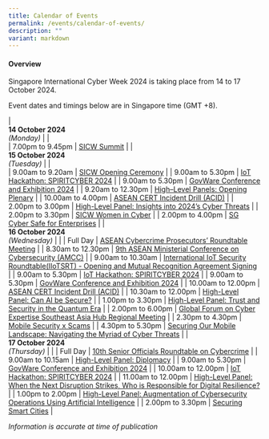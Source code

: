 ```yaml
---
title: Calendar of Events
permalink: /events/calendar-of-events/
description: ""
variant: markdown
---
```

#### **Overview**

Singapore International Cyber Week 2024 is taking place from 14 to 17 October 2024.

Event dates and timings below are in Singapore time (GMT +8). 

| <br> **14 October 2024** <br>*(Monday)* |                                                                                                |                            
| 7.00pm to 9.45pm           | [SICW Summit](/events/14-oct/sicw-summit/)                               |
| <br> **15 October 2024** <br>*(Tuesday)* |                                                                                                |                            
| 9.00am to 9.20am           | [SICW Opening Ceremony](/events/15-oct/sicw-opening-ceremony/)                               |
| 9.00am to 5.30pm           | [IoT Hackathon: SPIRITCYBER 2024](/events/15-oct/iot-hackathon-spiritcyber-2024/)                               |
| 9.00am to 5.30pm           | [GovWare Conference and Exhibition 2024](/events/15-oct/govware-conference-and-exhibition-2024/)                               |
| 9.20am to 12.30pm           | [High–Level Panels: Opening Plenary](/events/15-oct/sicw-high-level-panels-opening-plenary/)                               |
| 10.00am to 4.00pm           | [ASEAN CERT Incident Drill (ACID)](/events/15-oct/asean-cert-incident-drill-acid/)                               |
| 2.00pm to 3.00pm           | [High-Level Panel: Insights into 2024’s Cyber Threats](/events/15-oct/high-level-panel-insights-into-2024-s-cyber-threats/)                               |
| 2.00pm to 3.30pm           | [SICW Women in Cyber](/events/15-oct/sicw-women-in-cyber/)                               |
| 2.00pm to 4.00pm           | [SG Cyber Safe for Enterprises](/events/15-oct/sg-cyber-safe-for-enterprises/)                               |
| <br> **16 October 2024** <br>*(Wednesday)* |                                                                                                |
| Full Day           | [ASEAN Cybercrime Prosecutors’ Roundtable Meeting](/events/16-oct/acprm/)                               |
| 8.30am to 12.30pm           | [9th ASEAN Ministerial Conference on Cybersecurity (AMCC)](/9th-asean-ministerial-conference-on-cybersecurity-amcc/)                               |
| 9.00am to 10.30am           | [International IoT Security Roundtable(IIoTSRT) - Opening and Mutual Recognition Agreement Signing](/events/16-oct/iiotsrt-opening-and-mutual-recognition-agreement-mra-signing/)                               |
| 9.00am to 5.30pm           | [IoT Hackathon: SPIRITCYBER 2024](/events/16-oct/iot-hackathon-spiritcyber-2024/)                               |
| 9.00am to 5.30pm           | [GovWare Conference and Exhibition 2024](/events/16-oct/govware-conference-and-exhibition-2024/)                               |
| 10.00am to 12.00pm           | [ASEAN CERT Incident Drill (ACID)](/events/16-oct/asean-cert-incident-drill-acid/)                               |
| 10.30am to 12.00pm           | [High-Level Panel: Can AI be Secure?](/events/16-oct/high-level-panel-can-ai-be-secure/)                               |
| 1.00pm to 3.30pm           | [High-Level Panel: Trust and Security in the Quantum Era](/events/16-oct/high-level-panel-trust-and-security-in-the-quantum-era/)                               |
| 2.00pm to 6.00pm           | [Global Forum on Cyber Expertise Southeast Asia Hub Regional Meeting](/events/16-oct/global-forum-on-cyber-expertise-southeast-asia-hub-regional-meeting/)                               |
| 2.30pm to 4.30pm           | [Mobile Security x Scams](/events/16-oct/mobile-security-x-scams/)                               |
| 4.30pm to 5.30pm           | [Securing Our Mobile Landscape: Navigating the Myriad of Cyber Threats](/events/16-oct/securing-our-mobile-landscape/)                               |
| <br> **17 October 2024** <br>*(Thursday)*          |                                                                                           |
| Full Day           | [10th Senior Officials Roundtable on Cybercrime](/events/17-oct/10th-senior-officials-roundtable-on-cybercrime/)                               |
| 9.00am to 10.15am           | [High-Level Panel: Diplomacy](/events/17-oct/high-level-panel-diplomacy/)                               |
| 9.00am to 5.30pm           | [GovWare Conference and Exhibition 2024](/events/17-oct/govware-conference-and-exhibition-2024/)                               |
| 10.00am to 12.00pm           | [IoT Hackathon: SPIRITCYBER 2024](/events/17-oct/iot-hackathon-spiritcyber-2024/)                               |
| 11.00am to 12.00pm           | [High-Level Panel: When the Next Disruption Strikes, Who is Responsible for Digital Resilience?](/events/17-oct/when-the-next-disruption-strikes-who-is-responsible-for-digital-resilience/)                               |
| 1.00pm to 2.00pm           | [High-Level Panel: Augmentation of Cybersecurity Operations Using Artificial Intelligence](/events/17-oct/high-level-panel-augmentation-of-cybersecurity-operations-using-ai/)                               |
| 2.00pm to 3.30pm           | [Securing Smart Cities](/events/17-oct/securing-smart-cities/)                               |


*Information is accurate at time of publication*